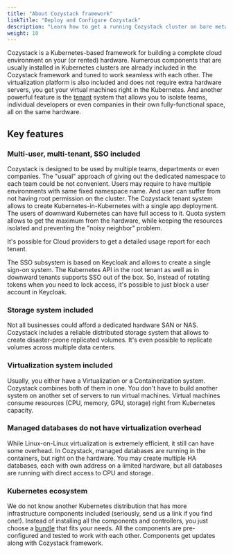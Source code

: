 ```yaml
---
title: "About Cozystack framework"
linkTitle: "Deploy and Configure Cozystack"
description: "Learn how to get a running Cozystack cluster on bare metal or VMs in a series of guided steps."
weight: 10
---
```


Cozystack is a Kubernetes-based framework for building a complete cloud environment on your (or rented) hardware.
Numerous components that are usually installed in Kubernetes clusters are already included in the Cozystack framework
and tuned to work seamless with each other. The virtualization platform is also included and does not require extra
hardware servers, you get your virtual machines right in the Kubernetes. And another powerful feature is
the [tenant](/docs/guides/concepts/#tenant-system) system that allows you to isolate teams, individual developers or
even companies in their own fully-functional space, all on the same hardware.

Key features
------------

### Multi-user, multi-tenant, SSO included

Cozystack is designed to be used by multiple teams, departments or even companies. The "usual" approach of giving out
the dedicated namespace to each team could be not convenient. Users may require to have multiple environments with same
fixed namespace name. And user can suffer from not having root permission on the cluster. The Cozystack tenant system
allows to create Kubernetes-in-Kubernetes with a single app deployment. The users of downward Kubernetes can have full
access to it. Quota system allows to get the maximum from the hardware, while keeping the resources isolated and
preventing the "noisy neighbor" problem.

It's possible for Cloud providers to get a detailed usage report for each tenant.

The SSO subsystem is based on Keycloak and allows to create a single sign-on system. The Kubernetes API in the root
tenant as well as in downward tenants supports SSO out of the box. So, instead of rotating tokens when you need to lock
access, it's possible to just block a user account in Keycloak.

### Storage system included

Not all businesses could afford a dedicated hardware SAN or NAS. Cozystack includes a reliable distributed storage
system that allows to create disaster-prone replicated volumes. It's even possible to replicate volumes across multiple
data centers.

### Virtualization system included

Usually, you either have a Virtualization or a Containerization system. Cozystack combines both of them in one. You
don't have to build another system on another set of servers to run virtual machines. Virtual machines consume
resources (CPU, memory, GPU, storage) right from Kubernetes capacity.

### Managed databases do not have virtualization overhead

While Linux-on-Linux virtualization is extremely efficient, it still can have some overhead. In Cozystack, managed
databases are running in the containers, but right on the hardware. You may create multiple HA databases, each with own
address on a limited hardware, but all databases are running with direct access to CPU and storage.

### Kubernetes ecosystem

We do not know another Kubernetes distribution that has more infrastructure components included (seriously, send us
a link if you find one!). Instead of installing all the components and controllers, you just choose
a [bundle](/docs/operations/bundles/) that fits your needs. All the components are pre-configured and tested to work
with each other. Components get updates along with Cozystack framework.
